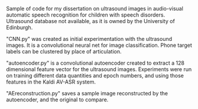 Sample of code for my dissertation on ultrasound images in audio-visual automatic speech recognition for children with speech disorders.
Ultrasound database not available, as it is owned by the University of Edinburgh.

"CNN.py" was created as initial experimentation with the ultrasound images. 
It is a convolutional neural net for image classification. 
Phone target labels can be clustered by place of articulation.

"autoencoder.py" is a convolutional autoencoder created to extract a 128 dimensional feature vector for the ultrasound images. Experiments were run on training different data quantities and epoch numbers, and using those features in the Kaldi AV-ASR system.

"AEreconstruction.py" saves a sample image reconstructed by the autoencoder, and the original to compare. 


